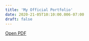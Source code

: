 ```yaml
---
title: 'My Official Portfolio'
date: 2020-21-05T10:10:00.006-07:00
draft: false 
---
```


 
[Open PDF](static/images/CVPortfolio.pdf)